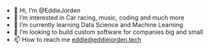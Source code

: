 - 👋 Hi, I’m @EddieJorden
- 👀 I’m interested in Car racing, music, coding and much more
- 🌱 I’m currently learning Data Science and Machine Learning
- 💞️ I’m looking to build custom software for companies big and small
- 📫 How to reach me eddie@eddiejorden.tech

<!---
EddieJorden/EddieJorden is a ✨ special ✨ repository because its `README.md` (this file) appears on your GitHub profile.
You can click the Preview link to take a look at your changes.
--->


